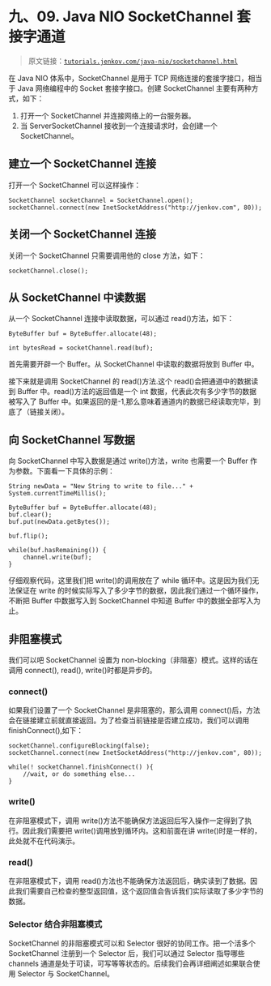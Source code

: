# 九、09\. Java NIO SocketChannel 套接字通道

> 原文链接：[`tutorials.jenkov.com/java-nio/socketchannel.html`](http://tutorials.jenkov.com/java-nio/socketchannel.html)

在 Java NIO 体系中，SocketChannel 是用于 TCP 网络连接的套接字接口，相当于 Java 网络编程中的 Socket 套接字接口。创建 SocketChannel 主要有两种方式，如下：

1.  打开一个 SocketChannel 并连接网络上的一台服务器。
2.  当 ServerSocketChannel 接收到一个连接请求时，会创建一个 SocketChannel。

## 建立一个 SocketChannel 连接

打开一个 SocketChannel 可以这样操作：

```
SocketChannel socketChannel = SocketChannel.open();
socketChannel.connect(new InetSocketAddress("http://jenkov.com", 80));
```

## 关闭一个 SocketChannel 连接

关闭一个 SocketChannel 只需要调用他的 close 方法，如下：

```
socketChannel.close();
```

## 从 SocketChannel 中读数据

从一个 SocketChannel 连接中读取数据，可以通过 read()方法，如下：

```
ByteBuffer buf = ByteBuffer.allocate(48);

int bytesRead = socketChannel.read(buf);
```

首先需要开辟一个 Buffer。从 SocketChannel 中读取的数据将放到 Buffer 中。

接下来就是调用 SocketChannel 的 read()方法.这个 read()会把通道中的数据读到 Buffer 中。read()方法的返回值是一个 int 数据，代表此次有多少字节的数据被写入了 Buffer 中。如果返回的是-1,那么意味着通道内的数据已经读取完毕，到底了（链接关闭）。

## 向 SocketChannel 写数据

向 SocketChannel 中写入数据是通过 write()方法，write 也需要一个 Buffer 作为参数。下面看一下具体的示例：

```
String newData = "New String to write to file..." + System.currentTimeMillis();

ByteBuffer buf = ByteBuffer.allocate(48);
buf.clear();
buf.put(newData.getBytes());

buf.flip();

while(buf.hasRemaining()) {
    channel.write(buf);
}
```

仔细观察代码，这里我们把 write()的调用放在了 while 循环中。这是因为我们无法保证在 write 的时候实际写入了多少字节的数据，因此我们通过一个循环操作，不断把 Buffer 中数据写入到 SocketChannel 中知道 Buffer 中的数据全部写入为止。

## 非阻塞模式

我们可以吧 SocketChannel 设置为 non-blocking（非阻塞）模式。这样的话在调用 connect(), read(), write()时都是异步的。

### connect()

如果我们设置了一个 SocketChannel 是非阻塞的，那么调用 connect()后，方法会在链接建立前就直接返回。为了检查当前链接是否建立成功，我们可以调用 finishConnect(),如下：

```
socketChannel.configureBlocking(false);
socketChannel.connect(new InetSocketAddress("http://jenkov.com", 80));

while(! socketChannel.finishConnect() ){
    //wait, or do something else...    
}
```

### write()

在非阻塞模式下，调用 write()方法不能确保方法返回后写入操作一定得到了执行。因此我们需要把 write()调用放到循环内。这和前面在讲 write()时是一样的，此处就不在代码演示。

### read()

在非阻塞模式下，调用 read()方法也不能确保方法返回后，确实读到了数据。因此我们需要自己检查的整型返回值，这个返回值会告诉我们实际读取了多少字节的数据。

### Selector 结合非阻塞模式

SocketChannel 的非阻塞模式可以和 Selector 很好的协同工作。把一个活多个 SocketChannel 注册到一个 Selector 后，我们可以通过 Selector 指导哪些 channels 通道是处于可读，可写等等状态的。后续我们会再详细阐述如果联合使用 Selector 与 SocketChannel。